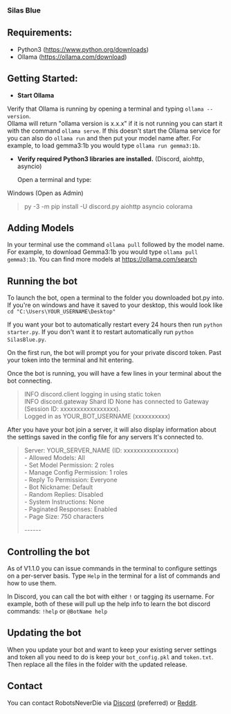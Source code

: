 ### Silas Blue 

## Requirements:
- Python3 (https://www.python.org/downloads)
- Ollama (https://ollama.com/download)

## Getting Started:
 - **Start Ollama**

  Verify that Ollama is running by opening a terminal and typing `ollama --version`.  
  Ollama will return "ollama version is x.x.x" if it is not running you can start it with the command `ollama serve`.
  If this doesn't start the Ollama service for you can also do `ollama run` and then put your model name after. 
  For example, to load gemma3:1b you would type `ollama run gemma3:1b`.

 - **Verify required Python3 libraries are installed.** </ins> (Discord, aiohttp, asyncio)
  
    Open a terminal and type:

  Windows (Open as Admin)
  > py -3 -m pip install -U discord.py aiohttp asyncio colorama

## Adding Models
  In your terminal use the command `ollama pull` followed by the model name. For example, to download Gemma3:1b you would type `ollama pull gemma3:1b`. You can find more models at https://ollama.com/search

## Running the bot  
  To launch the bot, open a terminal to the folder you downloaded bot.py into. If you're on windows and have it saved to your desktop, this would look like `cd "C:\Users\YOUR_USERNAME\Desktop"`

  If you want your bot to automatically restart every 24 hours then run `python starter.py`. If you don't want it to restart automatically run `python SilasBlue.py`.

  On the first run, the bot will prompt you for your private discord token. Past your token into the terminal and hit entering.
  
  Once the bot is running, you will have a few lines in your terminal about the bot connecting.
  >INFO discord.client logging in using static token  
  >INFO discord.gateway Shard ID None has connected to Gateway (Session ID: xxxxxxxxxxxxxxxxx).  
  >Logged in as YOUR_BOT_USERNAME (xxxxxxxxxx)

  After you have your bot join a server, it will also display information about the settings saved in the config file for any servers It's connected to.
  >Server: YOUR_SERVER_NAME (ID: xxxxxxxxxxxxxxxx)  
  >\- Allowed Models: All  
  >\- Set Model Permission: 2 roles  
  >\- Manage Config Permission: 1 roles  
  >\- Reply To Permission: Everyone  
  >\- Bot Nickname: Default  
  >\- Random Replies: Disabled  
  >\- System Instructions: None  
  >\- Paginated Responses: Enabled  
  >\- Page Size: 750 characters  
  >  
  >\------

## Controlling the bot  
As of V1.1.0 you can issue commands in the terminal to configure settings on a per-server basis. Type `Help` in the terminal for a list of commands and how to use them.

In Discord, you can call the bot with either `!` or tagging its username. For example, both of these will pull up the help info to learn the bot discord commands: `!help` or `@BotName help`

## Updating the bot
When you update your bot and want to keep your existing server settings and token all you need to do is keep your `bot_config.pkl` and `token.txt`.  
Then replace all the files in the folder with the updated release.

## Contact
You can contact RobotsNeverDie via [Discord](https://discord.com/users/296353246920835074) \(preferred) or [Reddit](https://www.reddit.com/user/Robots_Never_Die/).